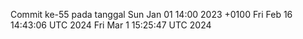 Commit ke-55 pada tanggal Sun Jan 01 14:00 2023 +0100
Fri Feb 16 14:43:06 UTC 2024
Fri Mar  1 15:25:47 UTC 2024
